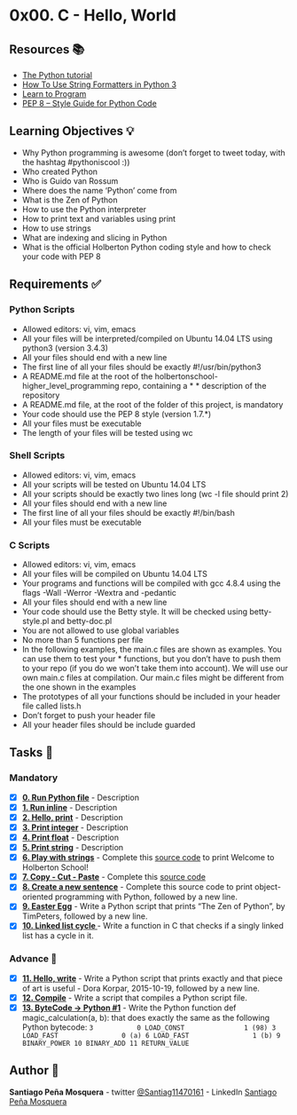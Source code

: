 # 0x00. C - Hello, World
## Resources :books:

* [The Python tutorial](https://intranet.hbtn.io/rltoken/fX5geNeDFcCtootbB_MqCQ)
* [How To Use String Formatters in Python 3](https://intranet.hbtn.io/rltoken/z6mk3Yep2tJVSF6KsBAYrg)
* [Learn to Program](https://intranet.hbtn.io/rltoken/gYgGXOth8N16KjUpXgO1uQ)
* [PEP 8 – Style Guide for Python Code](https://intranet.hbtn.io/rltoken/BMIjFOY7HvWHSjHfNrkzPg)

## Learning Objectives :bulb:
* Why Python programming is awesome (don’t forget to tweet today, with the hashtag #pythoniscool :))
* Who created Python
* Who is Guido van Rossum
* Where does the name ‘Python’ come from
* What is the Zen of Python
* How to use the Python interpreter
* How to print text and variables using print
* How to use strings
* What are indexing and slicing in Python
* What is the official Holberton Python coding style and how to check your code with PEP 8

## Requirements :white_check_mark:

### Python Scripts
* Allowed editors: vi, vim, emacs
* All your files will be interpreted/compiled on Ubuntu 14.04 LTS using python3 (version 3.4.3)
* All your files should end with a new line
* The first line of all your files should be exactly #!/usr/bin/python3
* A README.md file at the root of the holbertonschool-higher_level_programming repo, containing a * * description of the repository
* A README.md file, at the root of the folder of this project, is mandatory
* Your code should use the PEP 8 style (version 1.7.*)
* All your files must be executable
* The length of your files will be tested using wc
### Shell Scripts
* Allowed editors: vi, vim, emacs
* All your scripts will be tested on Ubuntu 14.04 LTS
* All your scripts should be exactly two lines long (wc -l file should print 2)
* All your files should end with a new line
* The first line of all your files should be exactly #!/bin/bash
* All your files must be executable
### C Scripts
* Allowed editors: vi, vim, emacs
* All your files will be compiled on Ubuntu 14.04 LTS
* Your programs and functions will be compiled with gcc 4.8.4 using the flags -Wall -Werror -Wextra and -pedantic
* All your files should end with a new line
* Your code should use the Betty style. It will be checked using betty-style.pl and betty-doc.pl
* You are not allowed to use global variables
* No more than 5 functions per file
* In the following examples, the main.c files are shown as examples. You can use them to test your * functions, but you don’t have to push them to your repo (if you do we won’t take them into account). We will use our own main.c files at compilation. Our main.c files might be different from the one shown in the examples
* The prototypes of all your functions should be included in your header file called lists.h
* Don’t forget to push your header file
* All your header files should be include guarded

## Tasks :page_with_curl:
### Mandatory
- [x] **[0. Run Python file](./)** - Description
- [x] **[1. Run inline](./)** - Description
- [x] **[2. Hello, print](./)** - Description
- [x] **[3. Print integer](./)** - Description
- [x] **[4. Print float](./)** - Description
- [x] **[5. Print string](./)** - Description
- [x] **[6. Play with strings](./6-concat.py)** - Complete this [source code](https://github.com/holbertonschool/0x00.py/blob/master/6-concat.py) to print Welcome to Holberton School!
- [x] **[7. Copy - Cut - Paste](./7-edges.py)** - Complete this [source code](https://github.com/holbertonschool/0x00.py/blob/master/7-edges.py)
- [x] **[8. Create a new sentence](./8-concat_edges.py)** - Complete this source code to print object-oriented programming with Python, followed by a new line.
- [x] **[9. Easter Egg](./9-easter_egg.py)** - Write a Python script that prints “The Zen of Python”, by TimPeters, followed by a new line.
- [x] **[10. Linked list cycle ](./10-check_cycle.c)** - Write a function in C that checks if a singly linked list has a cycle in it.
### Advance :muscle:
- [x] **[11. Hello, write](./100-writ)** - Write a Python script that prints exactly and that piece of art is useful - Dora Korpar, 2015-10-19, followed by a new line.
- [x] **[12. Compile](./101-compile)** - Write a script that compiles a Python script file.
- [x] **[13. ByteCode -> Python #1](./102-magic_calculation.py)** - Write the Python function def magic_calculation(a, b): that does exactly the same as the following Python bytecode:
`3           0 LOAD_CONST               1 (98)
              3 LOAD_FAST                0 (a)
              6 LOAD_FAST                1 (b)
              9 BINARY_POWER
             10 BINARY_ADD
             11 RETURN_VALUE`

## Author :pencil:
**Santiago Peña Mosquera** - twitter [@Santiag11470161](https://twitter.com/Santiag11470161) - LinkedIn [Santiago Peña Mosquera](https://www.linkedin.com/in/santiago-pe%C3%B1a-mosquera-abaa20196/)
